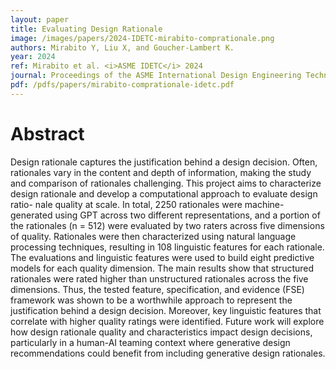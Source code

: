 ```yaml
---
layout: paper
title: Evaluating Design Rationale
image: /images/papers/2024-IDETC-mirabito-comprationale.png
authors: Mirabito Y, Liu X, and Goucher-Lambert K.
year: 2024
ref: Mirabito et al. <i>ASME IDETC</i> 2024
journal: Proceedings of the ASME International Design Engineering Technical Conferences (2024).
pdf: /pdfs/papers/mirabito-comprationale-idetc.pdf
---
```


# Abstract

Design rationale captures the justification behind a design decision. Often, rationales vary in the content and depth of information, making the study and comparison of rationales challenging. This project aims to characterize design rationale and develop a computational approach to evaluate design ratio- nale quality at scale. In total, 2250 rationales were machine-generated using GPT across two different representations, and a portion of the rationales (n = 512) were evaluated by two raters across five dimensions of quality. Rationales were then characterized using natural language processing techniques, resulting in 108 linguistic features for each rationale. The evaluations and linguistic features were used to build eight predictive models for each quality dimension. The main results show that structured rationales were rated higher than unstructured rationales across the five dimensions. Thus, the tested feature, specification, and evidence (FSE) framework was shown to be a worthwhile approach to represent the justification behind a design decision. Moreover, key linguistic features that correlate with higher quality ratings were identified. Future work will explore how design rationale quality and characteristics impact design decisions, particularly in a human-AI teaming context where generative design recommendations could benefit from including generative design rationales.
